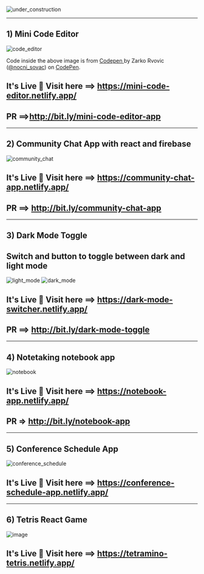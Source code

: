 ![under_construction](https://user-images.githubusercontent.com/37651620/93677983-a7942e00-facc-11ea-8b6d-b57e73dc73bf.png)

---
## 1) Mini Code Editor
![code_editor](https://user-images.githubusercontent.com/37651620/93988236-32647980-fda8-11ea-9052-3238ea4a42b2.png)

<span>Code inside the above image is from <a href="https://codepen.io/nocni_sovac/pen/poyabaB">
Codepen </a> by Zarko Rvovic (<a href="https://codepen.io/nocni_sovac">@nocni_sovac</a>)
on <a href="https://codepen.io">CodePen</a>.</span>


## It's Live 🎉 Visit here ==> https://mini-code-editor.netlify.app/
## PR ==>http://bit.ly/mini-code-editor-app
---

## 2) Community Chat App with react and firebase
![community_chat](https://user-images.githubusercontent.com/37651620/94143516-a7f74500-fe8f-11ea-9105-188e31f1d62a.png)

## It's Live 🎉 Visit here ==> https://community-chat-app.netlify.app/
## PR ==> http://bit.ly/community-chat-app
---

## 3) Dark Mode Toggle 
## Switch and button to toggle between dark and light mode
![light_mode](https://user-images.githubusercontent.com/37651620/94393048-c43dff00-0179-11eb-9181-31e24e54ab8b.png)
![dark_mode](https://user-images.githubusercontent.com/37651620/94393067-cef89400-0179-11eb-8488-fe54d93901b9.png)

## It's Live 🎉 Visit here ==> https://dark-mode-switcher.netlify.app/
## PR ==> http://bit.ly/dark-mode-toggle
---
## 4) Notetaking notebook app
![notebook](https://user-images.githubusercontent.com/37651620/94556131-54fd0380-027c-11eb-9926-c55a3130bb36.png)

## It's Live 🎉 Visit here ==> https://notebook-app.netlify.app/

## PR => http://bit.ly/notebook-app
---
## 5) Conference Schedule App
![conference_schedule](https://user-images.githubusercontent.com/37651620/94646070-2844fc80-030d-11eb-8fe5-cdc881f88d8c.png)

## It's Live 🎉 Visit here ==> https://conference-schedule-app.netlify.app/
---

## 6) Tetris React Game
![image](https://user-images.githubusercontent.com/37651620/94886472-fd84b080-0492-11eb-9668-db1f2a612b8c.png)

## It's Live 🎉 Visit here ==> https://tetramino-tetris.netlify.app/
